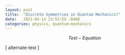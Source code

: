 ```yaml
---
layout: post
title:  "Discrete Symmetries in Quantum Mechanics!"
date:   2021-04-14 23:52:59 -0400
categories: physics, quantum-mechanics
---
```


$$Test-Equation$$

\[
    alternate-test
\]
